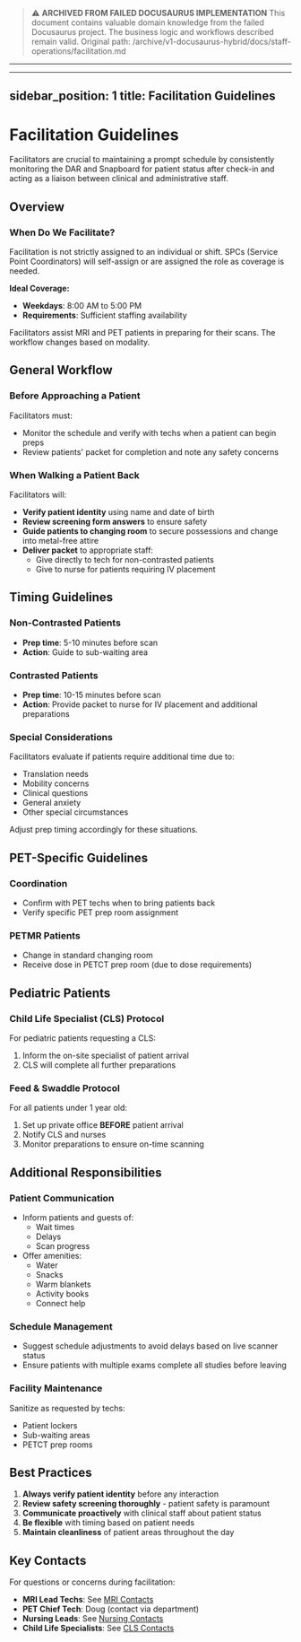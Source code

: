 > ⚠️ **ARCHIVED FROM FAILED DOCUSAURUS IMPLEMENTATION**
> This document contains valuable domain knowledge from the failed Docusaurus project.
> The business logic and workflows described remain valid.
> Original path: /archive/v1-docusaurus-hybrid/docs/staff-operations/facilitation.md

---

---
sidebar_position: 1
title: Facilitation Guidelines
---

# Facilitation Guidelines

Facilitators are crucial to maintaining a prompt schedule by consistently monitoring the DAR and Snapboard for patient status after check-in and acting as a liaison between clinical and administrative staff.

## Overview

### When Do We Facilitate?

Facilitation is not strictly assigned to an individual or shift. SPCs (Service Point Coordinators) will self-assign or are assigned the role as coverage is needed. 

**Ideal Coverage:**
- **Weekdays**: 8:00 AM to 5:00 PM
- **Requirements**: Sufficient staffing availability

Facilitators assist MRI and PET patients in preparing for their scans. The workflow changes based on modality.

## General Workflow

### Before Approaching a Patient

Facilitators must:
- Monitor the schedule and verify with techs when a patient can begin preps
- Review patients' packet for completion and note any safety concerns

### When Walking a Patient Back

Facilitators will:
- **Verify patient identity** using name and date of birth
- **Review screening form answers** to ensure safety
- **Guide patients to changing room** to secure possessions and change into metal-free attire
- **Deliver packet** to appropriate staff:
  - Give directly to tech for non-contrasted patients
  - Give to nurse for patients requiring IV placement

## Timing Guidelines

### Non-Contrasted Patients
- **Prep time**: 5-10 minutes before scan
- **Action**: Guide to sub-waiting area

### Contrasted Patients
- **Prep time**: 10-15 minutes before scan
- **Action**: Provide packet to nurse for IV placement and additional preparations

### Special Considerations
Facilitators evaluate if patients require additional time due to:
- Translation needs
- Mobility concerns
- Clinical questions
- General anxiety
- Other special circumstances

Adjust prep timing accordingly for these situations.

## PET-Specific Guidelines

### Coordination
- Confirm with PET techs when to bring patients back
- Verify specific PET prep room assignment

### PETMR Patients
- Change in standard changing room
- Receive dose in PETCT prep room (due to dose requirements)

## Pediatric Patients

### Child Life Specialist (CLS) Protocol
For pediatric patients requesting a CLS:
1. Inform the on-site specialist of patient arrival
2. CLS will complete all further preparations

### Feed & Swaddle Protocol
For all patients under 1 year old:
1. Set up private office **BEFORE** patient arrival
2. Notify CLS and nurses
3. Monitor preparations to ensure on-time scanning

## Additional Responsibilities

### Patient Communication
- Inform patients and guests of:
  - Wait times
  - Delays
  - Scan progress
- Offer amenities:
  - Water
  - Snacks
  - Warm blankets
  - Activity books
  - Connect help

### Schedule Management
- Suggest schedule adjustments to avoid delays based on live scanner status
- Ensure patients with multiple exams complete all studies before leaving

### Facility Maintenance
Sanitize as requested by techs:
- Patient lockers
- Sub-waiting areas
- PETCT prep rooms

## Best Practices

1. **Always verify patient identity** before any interaction
2. **Review safety screening thoroughly** - patient safety is paramount
3. **Communicate proactively** with clinical staff about patient status
4. **Be flexible** with timing based on patient needs
5. **Maintain cleanliness** of patient areas throughout the day

## Key Contacts

For questions or concerns during facilitation:
- **MRI Lead Techs**: See [MRI Contacts](/docs/facilities/contacts#mri-leads)
- **PET Chief Tech**: Doug (contact via department)
- **Nursing Leads**: See [Nursing Contacts](/docs/facilities/contacts#nursing)
- **Child Life Specialists**: See [CLS Contacts](/docs/facilities/contacts#cls)